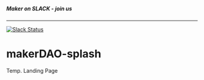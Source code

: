##### Maker on SLACK - join us 
------
[![Slack Status](http://slack.makerdao.com/badge.svg)](https:/slack.makerdao.com)

# makerDAO-splash

Temp. Landing Page
